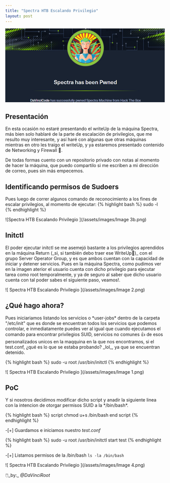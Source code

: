 ```yaml
---
title: "Spectra HTB Escalando Privilegio"
layout: post
---
```

![Spectra HTB](/assets/images/Spectra.png)

<h2>Presentación</h2>
En esta ocasión no estaré presentando el writeUp de la máquina Spectra, más bien solo hablaré de la parte de escalación de privilegios, que me resulto muy interesante, y así haré con algunas que otras máquinas mientras en otro les traigo el writeUp, y ya estaremos presentado contenido de Networking y Firewall 🤯.

De todas formas cuento con un repositorio privado con notas al momento de hacer la máquina, que puedo compartilo si me escriben a mi dirección de correo, pues sin más empecemos. 

<h2>Identificando permisos de Sudoers</h2>
Pues luego de correr algunos comando de reconocimiento a los fines de escalar privilegios, al momento de ejecutar:
{% highlight bash %}  sudo -l  {% endhighlight %}

![Spectra HTB Escalando Privilegio ](/assets/images/Image 3b.png)

<h2>Initctl</h2>
El poder ejecutar initctl se me asemejó bastante a los privilegios aprendidos en la máquina Return (_si, si también debo traer ese WriteUp📝)_ con el grupo Server Operator Group, y es que ambos cuentan con la capacidad de iniciar y detener servicios. Pues en la máquina Spectra, como pudimos ver en la imagen aterior el usuario cuenta con dicho privilegio para ejecutar tarea como root temporalmente, y ya de seguro al saber que dicho usuario cuenta con tal poder sabes el siguiente paso, veamos!.

![ Spectra HTB Escalando Privilegio ](/assets/images/Image 2.png)

<h2> ¿Qué hago ahora? </h2>
Pues iniciariamos listando los servicios o *user-jobs* dentro de la carpeta "/etc/init" que es donde se encuentran todos los servicios que podemos controlar, e inmediatamente puedes ver al igual que cuando ejecutamos el comando para encontrar privilegios SUID, servicios no comunes 👍 de esos personalizados unicos en la maqquina en la que nos encontramos, si el test.conf, ¿qué es lo que se estaba probando? _lol_, ya que se encuentran detenido. 

{% highlight bash %} sudo -u root /usr/bin/initctl {% endhighlight %}

![ Spectra HTB Escalando Privilegio ](/assets/images/Image 1.png)

<h2>PoC</h2>
Y si nosotros decidimos modificar dicho script y anadir la siguiente linea con la intencion de otorgar permisos SUID a la */bin/bash*.

{% highlight bash %}
script
    chmod u+s /bin/bash
end script
{% endhighlight %}

-[+] Guardamos e iniciamos nuestro *test.conf*
 
{% highlight bash %} sudo -u root /usr/bin/initctl start test {% endhighlight %}

-[+] Listamos permisos de la /bin/bash `ls -la /bin/bash`

![ Spectra HTB Escalando Privilegio ](/assets/images/Image 4.png)

🖱️_by:_ *@DaVinciRoot*

